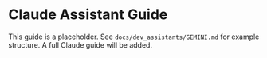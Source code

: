 # Claude Assistant Guide

This guide is a placeholder. See `docs/dev_assistants/GEMINI.md` for example structure. A full Claude guide will be added.

